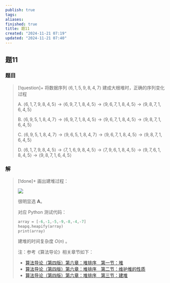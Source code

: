 ```yaml
---
publish: true
tags: 
aliases: 
finished: true
title: 题11
created: "2024-11-21 07:19"
updated: "2024-11-21 07:40"
---
```

## 题11
### 题目
> [!question]+
> 将数据序列 $\langle 6,1,5,9,8,4,7 \rangle$ 建成大根堆时，正确的序列变化过程
> 
> A. $\langle 6,1,7,9,8,4,5 \rangle\rightarrow\langle 6,9,7,1,8,4,5 \rangle\rightarrow\langle 9,6,7,1,8,4,5 \rangle\rightarrow\langle 9,8,7,1,6,4,5 \rangle$
> 
> B. $\langle 6,9,5,1,8,4,7 \rangle\rightarrow\langle 6,9,7,1,8,4,5 \rangle\rightarrow\langle 9,6,7,1,8,4,5 \rangle\rightarrow\langle 9,8,7,1,6,4,5 \rangle$
> 
> C. $\langle 6,9,5,1,8,4,7 \rangle\rightarrow\langle 9,6,5,1,8,4,7 \rangle\rightarrow\langle 9,6,7,1,8,4,5 \rangle\rightarrow\langle 9,8,7,1,6,4,5 \rangle$
> 
> D. $\langle 6,1,7,9,8,4,5 \rangle\rightarrow\langle 7,1,6,9,8,4,5 \rangle\rightarrow\langle 7,9,6,1,8,4,5 \rangle\rightarrow\langle 9,7,6,1,8,4,5 \rangle\rightarrow\langle 9,8,7,1,6,4,5 \rangle$
### 解
> [!done]+
> 画出建堆过程：
> 
> ![](https://picx.zhimg.com/v2-99ea61c2e819cc6c6385565d2fc9f869_r.jpg)
> 
> 很明显选 **A**。
> 
> 对应 Python 测试代码：
> 
> ```cpp
> array = [-6,-1,-5,-9,-8,-4,-7]
> heapq.heapify(array)
> print(array)
> ```
> 
> 建堆的时间复杂度 $O(n)$ 。
> 
> 注：参考《算法导论》相关章节如下：
> 
> - [算法导论（第四版）第六章：堆排序　第一节：堆](https://zhuanlan.zhihu.com/p/546961002)
> - [算法导论（第四版）第六章：堆排序　第二节：维护堆的性质](https://zhuanlan.zhihu.com/p/547085751)
> - [算法导论（第四版）第六章：堆排序　第三节：建堆](https://zhuanlan.zhihu.com/p/547317596)